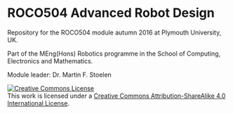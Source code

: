 # ROCO504 Advanced Robot Design
Repository for the ROCO504 module autumn 2016 at Plymouth University, UK.

Part of the MEng(Hons) Robotics programme in the School of Computing, Electronics and Mathematics.

Module leader: Dr. Martin F. Stoelen

<a rel="license" href="http://creativecommons.org/licenses/by-sa/4.0/"><img alt="Creative Commons License" style="border-width:0" src="https://i.creativecommons.org/l/by-sa/4.0/88x31.png" /></a><br />This work is licensed under a <a rel="license" href="http://creativecommons.org/licenses/by-sa/4.0/">Creative Commons Attribution-ShareAlike 4.0 International License</a>.
